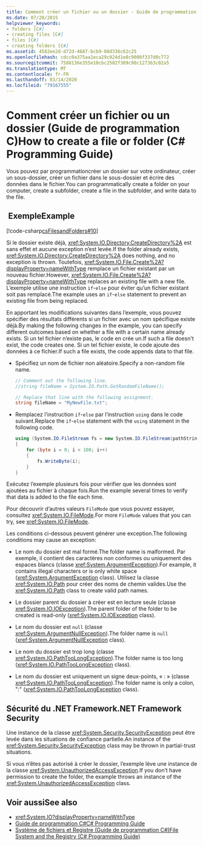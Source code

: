```yaml
---
title: Comment créer un fichier ou un dossier - Guide de programmation C
ms.date: 07/20/2015
helpviewer_keywords:
- folders [C#]
- creating files [C#]
- files [C#]
- creating folders [C#]
ms.assetid: 4582ee2d-d72d-4687-bcb9-08d336c62c25
ms.openlocfilehash: cdcc0a375aa1eca29c024d1e0c9008f337d0c772
ms.sourcegitcommit: 7588136e355e10cbc2582f389c90c127363c02a5
ms.translationtype: MT
ms.contentlocale: fr-FR
ms.lasthandoff: 03/14/2020
ms.locfileid: "79167555"
---
```

# <a name="how-to-create-a-file-or-folder-c-programming-guide"></a><span data-ttu-id="7c7ae-102">Comment créer un fichier ou un dossier (Guide de programmation C)</span><span class="sxs-lookup"><span data-stu-id="7c7ae-102">How to create a file or folder (C# Programming Guide)</span></span>
<span data-ttu-id="7c7ae-103">Vous pouvez par programmationcréer un dossier sur votre ordinateur, créer un sous-dossier, créer un fichier dans le sous-dossier et écrire des données dans le fichier.</span><span class="sxs-lookup"><span data-stu-id="7c7ae-103">You can programmatically create a folder on your computer, create a subfolder, create a file in the subfolder, and write data to the file.</span></span>  
  
## <a name="example"></a><span data-ttu-id="7c7ae-104"> Exemple</span><span class="sxs-lookup"><span data-stu-id="7c7ae-104">Example</span></span>  
 [!code-csharp[csFilesandFolders#10](~/samples/snippets/csharp/VS_Snippets_VBCSharp/csFilesAndFolders/CS/FileIteration.cs#10)]  
  
 <span data-ttu-id="7c7ae-105">Si le dossier existe déjà, <xref:System.IO.Directory.CreateDirectory%2A> est sans effet et aucune exception n’est levée.</span><span class="sxs-lookup"><span data-stu-id="7c7ae-105">If the folder already exists, <xref:System.IO.Directory.CreateDirectory%2A> does nothing, and no exception is thrown.</span></span> <span data-ttu-id="7c7ae-106">Toutefois, <xref:System.IO.File.Create%2A?displayProperty=nameWithType> remplace un fichier existant par un nouveau fichier.</span><span class="sxs-lookup"><span data-stu-id="7c7ae-106">However, <xref:System.IO.File.Create%2A?displayProperty=nameWithType> replaces an existing file with a new file.</span></span> <span data-ttu-id="7c7ae-107">L’exemple utilise une instruction `if`-`else` pour éviter qu’un fichier existant soit pas remplacé.</span><span class="sxs-lookup"><span data-stu-id="7c7ae-107">The example uses an `if`-`else` statement to prevent an existing file from being replaced.</span></span>  
  
 <span data-ttu-id="7c7ae-108">En apportant les modifications suivantes dans l’exemple, vous pouvez spécifier des résultats différents si un fichier avec un nom spécifique existe déjà.</span><span class="sxs-lookup"><span data-stu-id="7c7ae-108">By making the following changes in the example, you can specify different outcomes based on whether a file with a certain name already exists.</span></span> <span data-ttu-id="7c7ae-109">Si un tel fichier n’existe pas, le code en crée un.</span><span class="sxs-lookup"><span data-stu-id="7c7ae-109">If such a file doesn't exist, the code creates one.</span></span> <span data-ttu-id="7c7ae-110">Si un tel fichier existe, le code ajoute des données à ce fichier.</span><span class="sxs-lookup"><span data-stu-id="7c7ae-110">If such a file exists, the code appends data to that file.</span></span>  
  
- <span data-ttu-id="7c7ae-111">Spécifiez un nom de fichier non aléatoire.</span><span class="sxs-lookup"><span data-stu-id="7c7ae-111">Specify a non-random file name.</span></span>  
  
    ```csharp  
    // Comment out the following line.  
    //string fileName = System.IO.Path.GetRandomFileName();  
  
    // Replace that line with the following assignment.  
    string fileName = "MyNewFile.txt";  
    ```  
  
- <span data-ttu-id="7c7ae-112">Remplacez l’instruction `if`-`else` par l’instruction `using` dans le code suivant.</span><span class="sxs-lookup"><span data-stu-id="7c7ae-112">Replace the `if`-`else` statement with the `using` statement in the following code.</span></span>  
  
    ```csharp  
    using (System.IO.FileStream fs = new System.IO.FileStream(pathString, FileMode.Append))
    {  
        for (byte i = 0; i < 100; i++)  
        {  
            fs.WriteByte(i);  
        }  
    }  
    ```  
  
 <span data-ttu-id="7c7ae-113">Exécutez l’exemple plusieurs fois pour vérifier que les données sont ajoutées au fichier à chaque fois.</span><span class="sxs-lookup"><span data-stu-id="7c7ae-113">Run the example several times to verify that data is added to the file each time.</span></span>  
  
 <span data-ttu-id="7c7ae-114">Pour découvrir d’autres valeurs `FileMode` que vous pouvez essayer, consultez <xref:System.IO.FileMode>.</span><span class="sxs-lookup"><span data-stu-id="7c7ae-114">For more `FileMode` values that you can try, see <xref:System.IO.FileMode>.</span></span>  
  
 <span data-ttu-id="7c7ae-115">Les conditions ci-dessous peuvent générer une exception.</span><span class="sxs-lookup"><span data-stu-id="7c7ae-115">The following conditions may cause an exception:</span></span>  
  
- <span data-ttu-id="7c7ae-116">Le nom du dossier est mal formé.</span><span class="sxs-lookup"><span data-stu-id="7c7ae-116">The folder name is malformed.</span></span> <span data-ttu-id="7c7ae-117">Par exemple, il contient des caractères non conformes ou uniquement des espaces blancs (classe <xref:System.ArgumentException>).</span><span class="sxs-lookup"><span data-stu-id="7c7ae-117">For example, it contains illegal characters or is only white space (<xref:System.ArgumentException> class).</span></span> <span data-ttu-id="7c7ae-118">Utilisez la classe <xref:System.IO.Path> pour créer des noms de chemin valides.</span><span class="sxs-lookup"><span data-stu-id="7c7ae-118">Use the <xref:System.IO.Path> class to create valid path names.</span></span>  
  
- <span data-ttu-id="7c7ae-119">Le dossier parent du dossier à créer est en lecture seule (classe <xref:System.IO.IOException>).</span><span class="sxs-lookup"><span data-stu-id="7c7ae-119">The parent folder of the folder to be created is read-only (<xref:System.IO.IOException> class).</span></span>  
  
- <span data-ttu-id="7c7ae-120">Le nom du dossier est `null` (classe <xref:System.ArgumentNullException>).</span><span class="sxs-lookup"><span data-stu-id="7c7ae-120">The folder name is `null` (<xref:System.ArgumentNullException> class).</span></span>  
  
- <span data-ttu-id="7c7ae-121">Le nom du dossier est trop long (classe <xref:System.IO.PathTooLongException>).</span><span class="sxs-lookup"><span data-stu-id="7c7ae-121">The folder name is too long (<xref:System.IO.PathTooLongException> class).</span></span>  
  
- <span data-ttu-id="7c7ae-122">Le nom du dossier est uniquement un signe deux-points, « : » (classe <xref:System.IO.PathTooLongException>).</span><span class="sxs-lookup"><span data-stu-id="7c7ae-122">The folder name is only a colon, ":" (<xref:System.IO.PathTooLongException> class).</span></span>  
  
## <a name="net-framework-security"></a><span data-ttu-id="7c7ae-123">Sécurité du .NET Framework</span><span class="sxs-lookup"><span data-stu-id="7c7ae-123">.NET Framework Security</span></span>  
 <span data-ttu-id="7c7ae-124">Une instance de la classe <xref:System.Security.SecurityException> peut être levée dans les situations de confiance partielle.</span><span class="sxs-lookup"><span data-stu-id="7c7ae-124">An instance of the <xref:System.Security.SecurityException> class may be thrown in partial-trust situations.</span></span>  
  
 <span data-ttu-id="7c7ae-125">Si vous n’êtes pas autorisé à créer le dossier, l’exemple lève une instance de la classe <xref:System.UnauthorizedAccessException>.</span><span class="sxs-lookup"><span data-stu-id="7c7ae-125">If you don’t have permission to create the folder, the example throws an instance of the <xref:System.UnauthorizedAccessException> class.</span></span>  
  
## <a name="see-also"></a><span data-ttu-id="7c7ae-126">Voir aussi</span><span class="sxs-lookup"><span data-stu-id="7c7ae-126">See also</span></span>

- <xref:System.IO?displayProperty=nameWithType>
- [<span data-ttu-id="7c7ae-127">Guide de programmation C#</span><span class="sxs-lookup"><span data-stu-id="7c7ae-127">C# Programming Guide</span></span>](../index.md)
- [<span data-ttu-id="7c7ae-128">Système de fichiers et Registre (Guide de programmation C#)</span><span class="sxs-lookup"><span data-stu-id="7c7ae-128">File System and the Registry (C# Programming Guide)</span></span>](./index.md)
